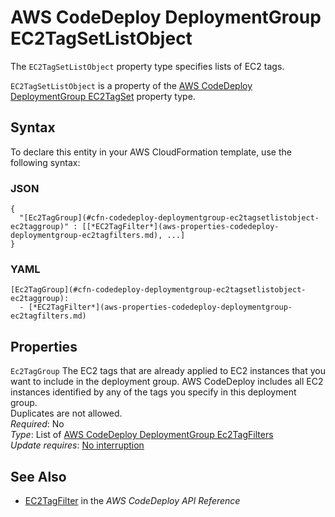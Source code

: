 # AWS CodeDeploy DeploymentGroup EC2TagSetListObject<a name="aws-properties-codedeploy-deploymentgroup-ec2tagsetlistobject"></a>

<a name="aws-properties-codedeploy-deploymentgroup-ec2tagsetlistobject-description"></a>The `EC2TagSetListObject` property type specifies lists of EC2 tags\.

<a name="aws-properties-codedeploy-deploymentgroup-ec2tagsetlistobject-inheritance"></a> `EC2TagSetListObject` is a property of the [AWS CodeDeploy DeploymentGroup EC2TagSet](aws-properties-codedeploy-deploymentgroup-ec2tagset.md) property type\.

## Syntax<a name="aws-properties-codedeploy-deploymentgroup-ec2tagsetlistobject-syntax"></a>

To declare this entity in your AWS CloudFormation template, use the following syntax:

### JSON<a name="aws-properties-codedeploy-deploymentgroup-ec2tagsetlistobject-syntax.json"></a>

```
{
  "[Ec2TagGroup](#cfn-codedeploy-deploymentgroup-ec2tagsetlistobject-ec2taggroup)" : [[*EC2TagFilter*](aws-properties-codedeploy-deploymentgroup-ec2tagfilters.md), ...]
}
```

### YAML<a name="aws-properties-codedeploy-deploymentgroup-ec2tagsetlistobject-syntax.yaml"></a>

```
[Ec2TagGroup](#cfn-codedeploy-deploymentgroup-ec2tagsetlistobject-ec2taggroup): 
  - [*EC2TagFilter*](aws-properties-codedeploy-deploymentgroup-ec2tagfilters.md)
```

## Properties<a name="aws-properties-codedeploy-deploymentgroup-ec2tagsetlistobject-properties"></a>

`Ec2TagGroup`  <a name="cfn-codedeploy-deploymentgroup-ec2tagsetlistobject-ec2taggroup"></a>
The EC2 tags that are already applied to EC2 instances that you want to include in the deployment group\. AWS CodeDeploy includes all EC2 instances identified by any of the tags you specify in this deployment group\.   
Duplicates are not allowed\.  
 *Required*: No  
 *Type*: List of [AWS CodeDeploy DeploymentGroup Ec2TagFilters](aws-properties-codedeploy-deploymentgroup-ec2tagfilters.md)   
 *Update requires*: [No interruption](using-cfn-updating-stacks-update-behaviors.md#update-no-interrupt)

## See Also<a name="aws-properties-codedeploy-deploymentgroup-ec2tagsetlistobject-seealso"></a>
+ [EC2TagFilter](https://docs.aws.amazon.com/codedeploy/latest/APIReference/API_EC2TagFilter.html) in the *AWS CodeDeploy API Reference*